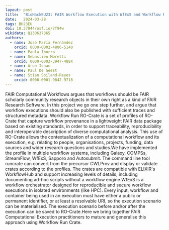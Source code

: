 ```yaml
---
layout: post
title:  "BioHackEU23: FAIR Workflow Execution with WfExS and Workflow Run Crate"
date:   2024-03-28
tags: BH23EU
doi: 10.37044/osf.io/7f94w
wikidata: Q130637865
authors:
  - name: José María Fernández
    orcid: 0000-0002-4806-5140
  - name: Paula Iborra
  - name: Sebastien Moretti
    orcid: 0000-0003-3947-488X
  - name: Arun Isaac
  - name: Paul De Geest
  - name: Stian Soiland-Reyes
    orcid: 0000-0001-9842-9718
---
```


FAIR Computational Workflows argues that workflows should be FAIR scholarly community research objects in their own right as a kind of FAIR Research Software. In this project we go one step further, and argue that workflow executions should also be published with sufficient traces and structured metadata. Workflow Run RO-Crate is a set of profiles of RO-Crate that capture workflow provenance in a lightweight FAIR data package based on existing standards, in order to support traceability, reproducibility and interoperable description of diverse computational analysis. This use of RO-Crate allows the contextualization of a computational workflow and its execution, e.g. relating to people, organisations, projects, funding, data sources and wider research questions and studies.We have implemented the profile in multiple workflow systems, including Galaxy, COMPSs, StreamFlow, WfExS, Sapporo and Autosubmit. The command line tool runcrate can convert from the precursor CWLProv and display or validate crates according to the profiles. The crates are compatible with ELIXIR's WorkflowHub and support increasing levels of details, including documenting ad-hoc scripts without a workflow engine.WfExS is a workflow orchestrator designed for reproducible and secure workflow executions in isolated environments (like HPC). Every input, workflow and container being used in an execution must have either a public or permanent identifier, or at least a resolvable URI, so the execution scenario can be materialised. The execution scenario before and/or after the execution can be saved to RO-Crate.Here we bring together FAIR Computational Execution practitioners to mature and generalise this approach using Workflow Run Crate.

